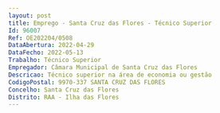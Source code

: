 ```yaml
--- 
layout: post
title: Emprego - Santa Cruz das Flores - Técnico Superior
Id: 96007
Ref: OE202204/0508
DataAbertura: 2022-04-29
DataFecho: 2022-05-13
Trabalho: Técnico Superior
Empregador: Câmara Municipal de Santa Cruz das Flores
Descricao: Técnico superior na área de economia ou gestão
CodigoPostal: 9970-337 SANTA CRUZ DAS FLORES
Concelho: Santa Cruz das Flores
Distrito: RAA - Ilha das Flores
--- 
```

